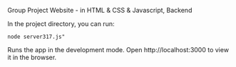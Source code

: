 Group Project Website - in HTML & CSS & Javascript, Backend

In the project directory, you can run:
```
node server317.js"
```
Runs the app in the development mode.
Open http://localhost:3000 to view it in the browser.
